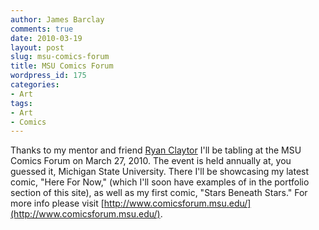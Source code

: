 ```yaml
---
author: James Barclay
comments: true
date: 2010-03-19
layout: post
slug: msu-comics-forum
title: MSU Comics Forum
wordpress_id: 175
categories:
- Art
tags:
- Art
- Comics
---
```


Thanks to my mentor and friend [Ryan Claytor](http://www.elephanteater.com/) I'll be tabling at the MSU Comics Forum on March 27, 2010. The event is held annually at, you guessed it, Michigan State University. There I'll be showcasing my latest comic, "Here For Now," (which I'll soon have examples of in the portfolio section of this site), as well as my first comic, "Stars Beneath Stars." For more info please visit [http://www.comicsforum.msu.edu/](http://www.comicsforum.msu.edu/).
